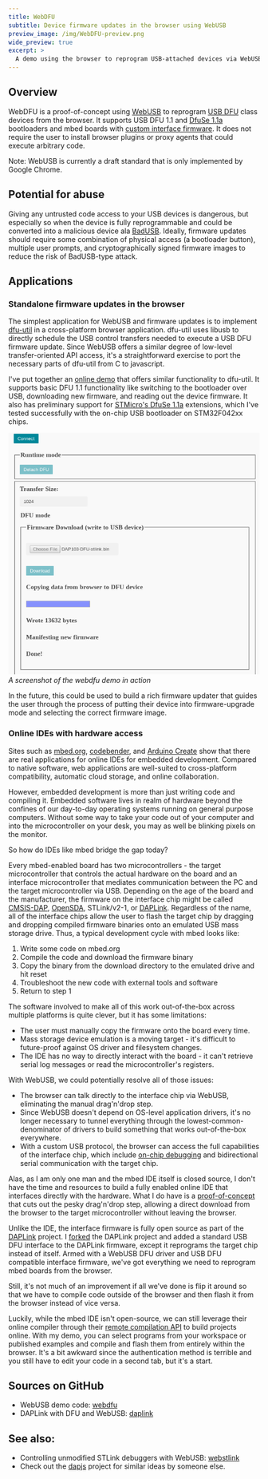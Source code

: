 ```yaml
---
title: WebDFU
subtitle: Device firmware updates in the browser using WebUSB
preview_image: /img/WebDFU-preview.png
wide_preview: true
excerpt: >
  A demo using the browser to reprogram USB-attached devices via WebUSB - no native plugins required.
---
```

## Overview
WebDFU is a proof-of-concept using [WebUSB](https://wicg.github.io/webusb/) to reprogram [USB DFU](http://wiki.openmoko.org/wiki/USB_DFU_-_The_USB_Device_Firmware_Upgrade_standard) class devices from the browser. It supports USB DFU 1.1 and [DfuSe 1.1a](http://www.st.com/en/development-tools/stsw-stm32080.html) bootloaders and mbed boards with [custom interface firmware](https://github.com/devanlai/DAPLink).
It does not require the user to install browser plugins or proxy agents that could execute arbitrary code.

Note: WebUSB is currently a draft standard that is only implemented by Google Chrome.

## Potential for abuse
Giving any untrusted code access to your USB devices is dangerous, but especially so when the device is fully reprogrammable and could be converted into a malicious device ala [BadUSB](https://arstechnica.com/information-technology/2014/07/this-thumbdrive-hacks-computers-badusb-exploit-makes-devices-turn-evil/).
Ideally, firmware updates should require some combination of physical access (a bootloader button), multiple user prompts, and cryptographically signed firmware images to reduce the risk of BadUSB-type attack.

## Applications

### Standalone firmware updates in the browser
The simplest application for WebUSB and firmware updates is to implement [dfu-util](http://dfu-util.sourceforge.net/) in a cross-platform browser application. dfu-util uses libusb to directly schedule the USB control transfers needed to execute a USB DFU firmware update. Since WebUSB offers a similar degree of low-level transfer-oriented API access, it's a straightforward exercise to port the necessary parts of dfu-util from C to javascript.

I've put together an [online demo](https://devanlai.github.io/webdfu/dfu-util/) that offers similar functionality to dfu-util. It supports basic DFU 1.1 functionality like switching to the bootloader over USB, downloading new firmware, and reading out the device firmware. It also has preliminary support for [STMicro's DfuSe 1.1a](http://dfu-util.sourceforge.net/dfuse.html) extensions, which I've tested successfully with the on-chip USB bootloader on STM32F042xx chips.

![webdfu example screenshot](/img/WebDFU.png)
*A screenshot of the webdfu demo in action*

In the future, this could be used to build a rich firmware updater that guides the user through the process of putting their device into firmware-upgrade mode and selecting the correct firmware image.

### Online IDEs with hardware access
Sites such as [mbed.org](https://developer.mbed.org), [codebender](https://codebender.cc), and [Arduino Create](https://create.arduino.cc/) show that there are real applications for online IDEs for embedded development. Compared to native software, web applications are well-suited to cross-platform compatibility, automatic cloud storage, and online collaboration.

However, embedded development is more than just writing code and compiling it. Embedded software lives in realm of hardware beyond the confines of our day-to-day operating systems running on general purpose computers. Without some way to take your code out of your computer and into the microcontroller on your desk, you may as well be blinking pixels on the monitor.

So how do IDEs like mbed bridge the gap today?

Every mbed-enabled board has two microcontrollers - the target microcontroller that controls the actual hardware on the board and an interface microcontroller that mediates communication between the PC and the target microcontroller via USB.
Depending on the age of the board and the manufacturer, the firmware on the interface chip might be called [CMSIS-DAP](https://developer.mbed.org/handbook/CMSIS-DAP), [OpenSDA](https://www.nxp.com/products/microcontrollers-and-processors/arm-based-processors-and-mcus/kinetis-cortex-m-mcus/developer-resources/ides-for-kinetis-mcus/opensda-serial-and-debug-adapter:OPENSDA), STLink/v2-1, or [DAPLink](https://developer.mbed.org/handbook/DAPLink).
Regardless of the name, all of the interface chips allow the user to flash the target chip by dragging and dropping compiled firmware binaries onto an emulated USB mass storage drive. Thus, a typical development cycle with mbed looks like:  

1. Write some code on mbed.org
2. Compile the code and download the firmware binary
3. Copy the binary from the download directory to the emulated drive and hit reset
4. Troubleshoot the new code with external tools and software
5. Return to step 1

The software involved to make all of this work out-of-the-box across multiple platforms is quite clever, but it has some limitations:

* The user must manually copy the firmware onto the board every time.
* Mass storage device emulation is a moving target - it's difficult to future-proof against OS driver and filesystem changes.
* The IDE has no way to directly interact with the board - it can't retrieve serial log messages or read the microcontroller's registers.

With WebUSB, we could potentially resolve all of those issues:

* The browser can talk directly to the interface chip via WebUSB, eliminating the manual drag'n'drop step.
* Since WebUSB doesn't depend on OS-level application drivers, it's no longer necessary to tunnel everything through the lowest-common-denominator of drivers to build something that works out-of-the-box everywhere.
* With a custom USB protocol, the browser can access the full capabilities of the interface chip, which include [on-chip debugging](/projects/webstlink) and bidirectional serial communication with the target chip.


Alas, as I am only one man and the mbed IDE itself is closed source, I don't have the time and resources to build a fully enabled online IDE that interfaces directly with the hardware. What I do have is a [proof-of-concept](https://devanlai.github.io/webdfu/mbed-download/) that cuts out the pesky drag'n'drop step, allowing a direct download from the browser to the target microcontroller without leaving the browser.


Unlike the IDE, the interface firmware is fully open source as part of the [DAPLink](https://developer.mbed.org/handbook/DAPLink) project. I [forked](https://github.com/devanlai/DAPLink) the DAPLink project and added a standard USB DFU interface to the DAPLink firmware, except it reprograms the target chip instead of itself. Armed with a WebUSB DFU driver and USB DFU compatible interface firmware, we've got everything we need to reprogram mbed boards from the browser.

Still, it's not much of an improvement if all we've done is flip it around so that we have to compile code outside of the browser and then flash it from the browser instead of vice versa.

Luckily, while the mbed IDE isn't open-source, we can still leverage their online compiler through their [remote compilation API](https://developer.mbed.org/handbook/Compile-API) to build projects online. With my demo, you can select programs from your workspace or published examples and compile and flash them from entirely within the browser. It's a bit awkward since the authentication method is terrible and you still have to edit your code in a second tab, but it's a start.

## Sources on GitHub

* WebUSB demo code: [webdfu](https://github.com/devanlai/webdfu)
* DAPLink with DFU and WebUSB: [daplink](https://github.com/devanlai/DAPLink)

## See also:
* Controlling unmodified STLink debuggers with WebUSB: [webstlink](/projects/webstlink)
* Check out the [dapjs](https://github.com/ARMmbed/dapjs-web-demo) project for similar ideas by someone else.
